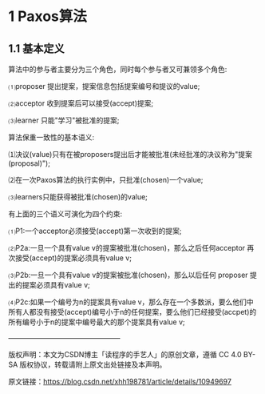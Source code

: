 # 1 Paxos算法

## 1.1 基本定义

算法中的参与者主要分为三个角色，同时每个参与者又可兼领多个角色:



⑴proposer 提出提案，提案信息包括提案编号和提议的value;



⑵acceptor 收到提案后可以接受\(accept\)提案;



⑶learner 只能"学习"被批准的提案;



算法保重一致性的基本语义:



⑴决议\(value\)只有在被proposers提出后才能被批准\(未经批准的决议称为"提案\(proposal\)"\);



⑵在一次Paxos算法的执行实例中，只批准\(chosen\)一个value;



⑶learners只能获得被批准\(chosen\)的value;



有上面的三个语义可演化为四个约束:



⑴P1:一个acceptor必须接受\(accept\)第一次收到的提案;



⑵P2a:一旦一个具有value v的提案被批准\(chosen\)，那么之后任何acceptor 再次接受\(accept\)的提案必须具有value v;



⑶P2b:一旦一个具有value v的提案被批准\(chosen\)，那么以后任何 proposer 提出的提案必须具有value v;



⑷P2c:如果一个编号为n的提案具有value v，那么存在一个多数派，要么他们中所有人都没有接受\(accept\)编号小于n的任何提案，要么他们已经接受\(accpet\)的所有编号小于n的提案中编号最大的那个提案具有value v;

————————————————

版权声明：本文为CSDN博主「读程序的手艺人」的原创文章，遵循 CC 4.0 BY-SA 版权协议，转载请附上原文出处链接及本声明。

原文链接：https://blog.csdn.net/xhh198781/article/details/10949697



